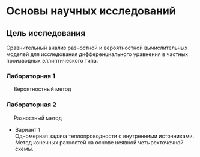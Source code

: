 # Основы научных исследований

## Цель исследования  
Сравнительный анализ разностной и вероятностной вычислительных моделей для исследования дифференциального уравнения в частных производных эллиптического типа.

### Лабораторная 1  
&nbsp;&nbsp;&nbsp;&nbsp;&nbsp;Вероятностный метод

### Лабораторная 2  
&nbsp;&nbsp;&nbsp;&nbsp;&nbsp;Разностный метод
* Вариант 1  
Одномерная задача теплопроводности с внутренними источниками.  
Метод конечных разностей на основе неявной четырехточечной схемы.  
